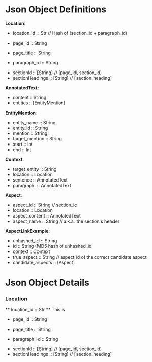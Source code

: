 # Json Object Definitions

**Location**:
* location_id :: Str // Hash of (section_id + paragraph_id) 
- page_id :: String
* page_title :: String
- paragraph_id :: String
* sectionId :: [String] // [page_id, section_id)
* sectionHeadings :: [String] // [section_heading]

**AnnotatedText**:
- content :: String
- entities :: [EntityMention]

**EntityMention**: 
- entity_name :: String
- entity_id :: String
- mention :: String
- target_mention :: String
- start :: Int
- end :: Int

**Context**:
- target_entity :: String
- location :: Location
- sentence :: AnnotatedText
- paragraph: :: AnnotatedText

**Aspect**:
- aspect_id :: String // section_id
- location :: Location
- aspect_content :: AnnotatedText
- aspect_name :: String   // a.k.a. the section's header  


**AspectLinkExample**:
- unhashed_id :: String
- id :: String (MD5 hash of unhashed_id
- context :: Context 
- true_aspect :: String // aspect id of the correct candidate aspect
- candidate_aspects :: [Aspect] 


# Json Object Details

### Location

** location_id :: Str **
This is 

- page_id :: String
* page_title :: String
- paragraph_id :: String
* sectionId :: [String] // [page_id, section_id)
* sectionHeadings :: [String] // [section_heading]
